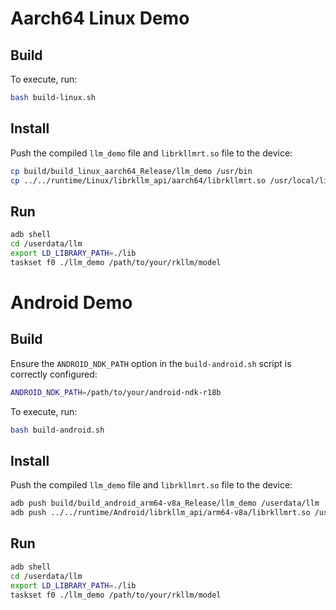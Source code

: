 # Aarch64 Linux Demo
## Build
To execute, run:
```bash
bash build-linux.sh
```

## Install
Push the compiled `llm_demo` file and `librkllmrt.so` file to the device:
```bash
cp build/build_linux_aarch64_Release/llm_demo /usr/bin
cp ../../runtime/Linux/librkllm_api/aarch64/librkllmrt.so /usr/local/lib
```

## Run
```bash
adb shell
cd /userdata/llm
export LD_LIBRARY_PATH=./lib
taskset f0 ./llm_demo /path/to/your/rkllm/model
```

# Android Demo
## Build
Ensure the `ANDROID_NDK_PATH` option in the `build-android.sh` script is correctly configured:
```sh
ANDROID_NDK_PATH=/path/to/your/android-ndk-r18b
```
To execute, run:
```bash
bash build-android.sh
```

## Install
Push the compiled `llm_demo` file and `librkllmrt.so` file to the device:
```bash
adb push build/build_android_arm64-v8a_Release/llm_demo /userdata/llm
adb push ../../runtime/Android/librkllm_api/arm64-v8a/librkllmrt.so /userdata/llm/lib
```

## Run
```bash
adb shell
cd /userdata/llm
export LD_LIBRARY_PATH=./lib
taskset f0 ./llm_demo /path/to/your/rkllm/model
```
